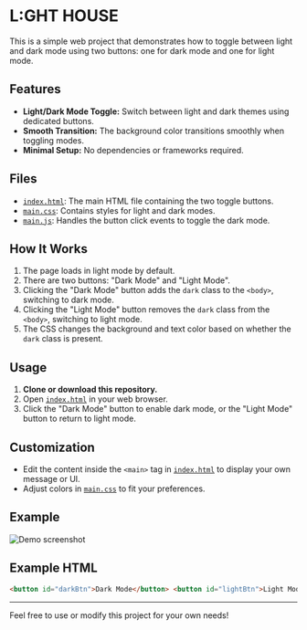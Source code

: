 # L:GHT HOUSE

This is a simple web project that demonstrates how to toggle between light and dark mode using two buttons: one for dark mode and one for light mode.

## Features

- **Light/Dark Mode Toggle:** Switch between light and dark themes using dedicated buttons.
- **Smooth Transition:** The background color transitions smoothly when toggling modes.
- **Minimal Setup:** No dependencies or frameworks required.

## Files

- [`index.html`](index.html): The main HTML file containing the two toggle buttons.
- [`main.css`](main.css): Contains styles for light and dark modes.
- [`main.js`](main.js): Handles the button click events to toggle the dark mode.

## How It Works

1. The page loads in light mode by default.
2. There are two buttons: "Dark Mode" and "Light Mode".
3. Clicking the "Dark Mode" button adds the `dark` class to the `<body>`, switching to dark mode.
4. Clicking the "Light Mode" button removes the `dark` class from the `<body>`, switching to light mode.
5. The CSS changes the background and text color based on whether the `dark` class is present.

## Usage

1. **Clone or download this repository.**
2. Open [`index.html`](index.html) in your web browser.
3. Click the "Dark Mode" button to enable dark mode, or the "Light Mode" button to return to light mode.

## Customization

- Edit the content inside the `<main>` tag in [`index.html`](index.html) to display your own message or UI.
- Adjust colors in [`main.css`](main.css) to fit your preferences.

## Example

![Demo screenshot](https://user-images.githubusercontent.com/your-demo-image.png) <!-- Replace with your own screenshot if desired -->

## Example HTML

```html
<button id="darkBtn">Dark Mode</button> <button id="lightBtn">Light Mode</button>
```

---

Feel free to use or modify this project for your own needs!
